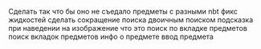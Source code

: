 Сделать так что бы оно не съедало предметы с разными nbt
фикс жидкостей
сделать сокращение поиска двоичным поиском
подсказка при наведении на изображение что это
поиск по вкладке предметов
поиск вкладок предметов
инфо о предмете
ввод предмета